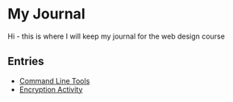 # My Journal
Hi - this is where I will keep my journal for the web design course

## Entries
- [Command Line Tools](entries/01_Intro.md)
- [Encryption Activity](entries/02.md)